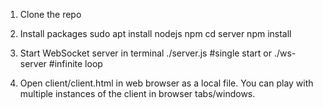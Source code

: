 1. Clone the repo

2. Install packages
sudo apt install nodejs npm
cd server
npm install

3. Start WebSocket server in terminal
./server.js  #single start
or
./ws-server  #infinite loop

4. Open client/client.html in web browser as a local file. You can play with multiple instances of the client in browser tabs/windows.

